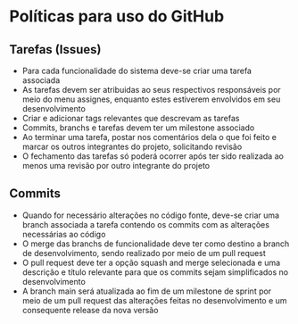 # Políticas para uso do GitHub

## Tarefas (Issues)
- Para cada funcionalidade do sistema deve-se criar uma tarefa associada
- As tarefas devem ser atribuidas ao seus respectivos responsáveis por meio do menu assignes, enquanto estes estiverem envolvidos em seu desenvolvimento
- Criar e adicionar tags relevantes que descrevam as tarefas
- Commits, branchs e tarefas devem ter um milestone associado
- Ao terminar uma tarefa, postar nos comentários dela o que foi feito e marcar os outros integrantes do projeto, solicitando revisão
- O fechamento das tarefas só poderá ocorrer após ter sido realizada ao menos uma revisão por outro integrante do projeto 

## Commits
- Quando for necessário alterações no código fonte, deve-se criar uma branch associada a tarefa contendo os commits com as alterações necessárias ao código
- O merge das branchs de funcionalidade deve ter como destino a branch de desenvolvimento, sendo realizado por meio de um pull request
- O pull request deve ter a opção squash and merge selecionada e uma descrição e título relevante para que os commits sejam simplificados no desenvolvimento
- A branch main será atualizada ao fim de um milestone de sprint por meio de um pull request das alterações feitas no desenvolvimento e um consequente release da nova versão

